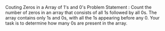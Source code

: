 Couting Zeros in a Array of 1's and 0's
Problem Statement :
Count the number of zeros in an array that consists of all 1s followed by all 0s. The array contains only 1s and 0s, with all the 1s appearing before any 0. Your task is to determine how many 0s are present in the array.
